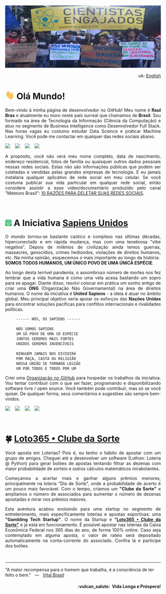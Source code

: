 ![UnitedSapiens Banner](https://raw.githubusercontent.com/tecnolista/tecnolista/main/assets/profile-banner_pt.jpg)

<p align="right">:uk: <a href="https://github.com/tecnolista">English</a></p>

# <img src="https://raw.githubusercontent.com/tecnolista/tecnolista/main/assets/hand-waving.gif" width="30px"> Olá Mundo!

<p align="justify">Bem-vindo à minha página de desenvolvedor no GitHub! Meu nome é <b>Raul Bras</b> e atualmente eu moro neste país surreal que chamamos de <b>Brasil</b>. Sou formado na área de Tecnologia da Informação (Ciência da Computação) e atuo no segmento de Business Intelligence como Desenvolvedor Full Stack. Nas horas vagas eu costumo estudar Data Science e praticar Machine Learning. Você pode me contactar em qualquer das redes sociais abaixo.</p>

<p>
    <a href="https://www.facebook.com/tecnolista"><img src="https://img.shields.io/badge/facebook-%231877F2.svg?&style=for-the-badge&logo=facebook&logoColor=white" height=32></a> &nbsp;&nbsp;
    <a href="https://www.linkedin.com/in/tecnolista"><img src="https://img.shields.io/badge/linkedin-%230A66C2.svg?&style=for-the-badge&logo=linkedin&logoColor=white" height=32></a> &nbsp;&nbsp;
    <a href="https://www.mql5.com/en/users/tecnolista"><img src="https://img.shields.io/badge/MQL5-%234A76B8.svg?&style=for-the-badge&logo=junit5&logoColor=white" height=32></a> &nbsp;&nbsp;
    <a href="https://www.t.me/Tecnolista"><img src="https://img.shields.io/badge/telegram-%2326A5E4.svg?&style=for-the-badge&logo=telegram&logoColor=white" height=32></a> &nbsp;&nbsp;
</p>

<p align="justify">A propósito, você não verá meu nome completo, data de nascimento, endereço residencial, fotos de família ou quaisquer outros dados pessoais nessas redes sociais. Estas não são informações públicas que podem ser coletadas e vendidas pelas grandes empresas de tecnologia. E eu jamais instalaria qualquer aplicativo de rede social em meu celular. Se você costuma publicar sua vida particular em qualquer rede social, então considere assistir a esse vídeo/documentário produzido pelo canal "Meteoro Brasil": <a href="https://www.youtube.com/watch?v=pIa-RE36yCw" target="_blank">10 RAZÕES PARA DELETAR SUAS REDES SOCIAIS</a>.</p>
<br />

# <img src="https://raw.githubusercontent.com/tecnolista/tecnolista/main/assets/unsap-icon.png" height="21px"> A Iniciativa [Sapiens Unidos](https://www.united-sapiens.org)

<p align="justify">O mundo tornou-se bastante caótico e complexo nas últimas décadas, hiperconectado e em rápida mudança, mas com uma tenebrosa “vibe negativa”. Depois de milênios de civilização ainda temos guerras, massacres, genocídios, crimes hediondos, violações de direitos humanos, etc. Na minha opinião, esquecemos o mais importante ao longo da história:&nbsp; <b>SOMOS TODOS HUMANOS, UM ÚNICO POVO DE UMA ÚNICA ESPÉCIE</b>.</p>

<p align="justify">Ao longo desta terrível pandemia, o assombroso número de mortes nos fez lembrar que a vida humana é como uma vela acesa bastando um sopro para se apagar. Diante disso, resolvi colocar em prática um sonho antigo de criar uma <b>ONG</b> (Organização Não Governamental) na área de direitos humanos. O nome da iniciativa é <b>United Sapiens</b> - a ideia é atuar no âmbito global. Meu principal objetivo seria apoiar os esforços das <b>Nações Unidas</b> para encontrar soluções pacíficas para conflitos internacionais e rivalidades políticas.</p>

```
     ------ NÓS, OS SAPIENS ------

     NÓS SOMOS SAPIENS
     UM SÓ POVO DE UMA SÓ ESPÉCIE
     JUNTOS SEREMOS MAIS FORTES
     UNIDOS SEREMOS INVENCÍVEIS

     NINGUÉM JAMAIS NOS DIVIDIRÁ
     POR RAÇA, CASTA OU RELIGIÃO
     NOSSA UNIÃO SE TORNARÁ LEGIÃO
     UM POR TODOS E TODOS POR UM
```

<p align="justify">Criei uma <a href="https://github.com/United-Sapiens" target="_blank">Organização no GitHub</a> para hospedar os trabalhos da iniciativa. Vou tentar contribuir com o que sei fazer, programando e disponibilizando software livre / open source. Você também pode contribuir, mas só se você quiser. De qualquer forma, seus comentários e sugestões são sempre bem-vindos.</p>

<p>
    <a href="https://www.github.com/united-sapiens"><img src="https://img.shields.io/badge/github-%23181717.svg?&style=for-the-badge&logo=github&logoColor=white" height=32></a> &nbsp;&nbsp;
    <a href="https://www.instagram.com/united_sapiens"><img src="https://img.shields.io/badge/instagram-%23E4405F.svg?&style=for-the-badge&logo=instagram&logoColor=white" height=32></a> &nbsp;&nbsp;
    <a href="https://www.reddit.com/user/united_sapiens"><img src="https://img.shields.io/badge/reddit-%23FF4500.svg?&style=for-the-badge&logo=reddit&logoColor=white" height=32></a> &nbsp;&nbsp;
    <a href="https://www.twitter.com/United_Sapiens"><img src="https://img.shields.io/badge/twitter-%231DA1F2.svg?&style=for-the-badge&logo=twitter&logoColor=white" height=32></a> &nbsp;&nbsp;
</p>
<br />

# :four_leaf_clover: [Loto365 • Clube da Sorte](https://www.loto365.com.br)

<p align="justify">Você aposta em Loterias? Pois é, eu tenho o hábito de apostar com um grupo de amigos. Cheguei até a desenvolver um software (Lothon: Loteria @ Python) para gerar bolões de apostas tentando filtrar as dezenas com maior probabilidade de sorteio e outros cálculos matemáticos mirabolantes.</p>

<p align="justify">Começamos a acertar mais e ganhar alguns prêmios menores, principalmente na loteria "Dia de Sorte", onde a probabilidade de acerto é um pouco mais favorável. Com o tempo, criamos um <b>"Clube da Sorte"</b> e ampliamos o número de associados para aumentar o número de dezenas apostadas e mirar nos prêmios maiores.</p>

<p align="justify">Esta aventura acabou evoluindo para uma startup no segmento de entretenimento, mais especificamente loterias e apostas esportivas: uma <b>"Gambling Tech Startup"</b>. O nome da Startup é <b>"<a href="https://www.loto365.com.br" target="_blank">Loto365 • Clube da Sorte"</a></b>  e já está em funcionamento. É possível apostar nas loterias da Caixa Econômica Federal nos 365 dias do ano, de forma 100% online. Caso seja contemplado em alguma aposta, o valor de rateio será depositado automaticamente na conta-corrente do associado. Confira lá e participe dos bolões.</p>
<br />

- - -


"A maior recompensa para o homem que trabalha, é a consciência de ter feito o bem." &nbsp; — &nbsp; <a href="https://pt.wikipedia.org/wiki/Vital_Brazil">Vital Brasil</a>


<h4 align="right">:vulcan_salute:&nbsp; Vida Longa e Próspera!</h4>
